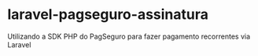 # laravel-pagseguro-assinatura
Utilizando a SDK PHP do PagSeguro para fazer pagamento recorrentes via Laravel
